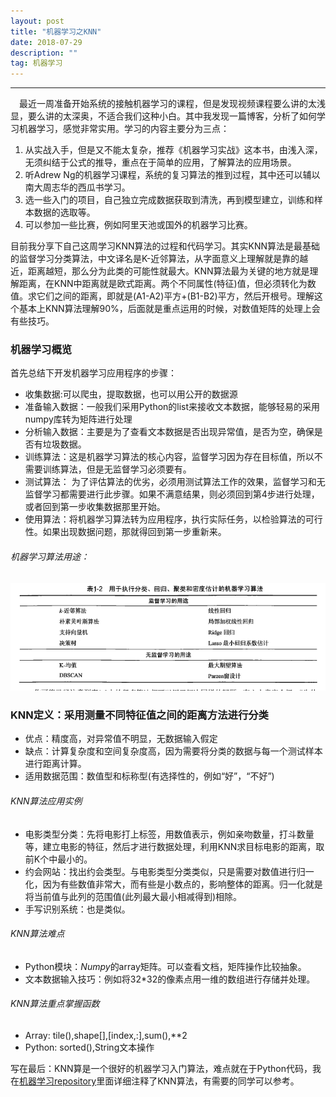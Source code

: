 ```yaml
---
layout: post
title: "机器学习之KNN"
date: 2018-07-29 
description: ""
tag: 机器学习 
---   
```



------

　最近一周准备开始系统的接触机器学习的课程，但是发现视频课程要么讲的太浅显，要么讲的太深奥，不适合我们这种小白。其中我发现一篇博客，分析了如何学习机器学习，感觉非常实用。学习的内容主要分为三点：
 
 1. 从实战入手，但是又不能太复杂，推荐《机器学习实战》这本书，由浅入深，无须纠结于公式的推导，重点在于简单的应用，了解算法的应用场景。
 2. 听Adrew Ng的机器学习课程，系统的复习算法的推到过程，其中还可以辅以南大周志华的西瓜书学习。
 3. 选一些入门的项目，自己独立完成数据获取到清洗，再到模型建立，训练和样本数据的选取等。
 4. 可以参加一些比赛，例如阿里天池或国外的机器学习比赛。
 
  目前我分享下自己这周学习KNN算法的过程和代码学习。其实KNN算法是最基础的监督学习分类算法，中文译名是K-近邻算法，从字面意义上理解就是靠的越近，距离越短，那么分为此类的可能性就最大。KNN算法最为关键的地方就是理解距离，在KNN中距离就是欧式距离。两个不同属性(特征)值，但必须转化为数值。求它们之间的距离，即就是(A1-A2)平方+(B1-B2)平方，然后开根号。理解这个基本上KNN算法理解90%，后面就是重点运用的时候，对数值矩阵的处理上会有些技巧。
### 机器学习概览
 首先总结下开发机器学习应用程序的步骤：
 - 收集数据:可以爬虫，提取数据，也可以用公开的数据源
 - 准备输入数据：一般我们采用Python的list来接收文本数据，能够轻易的采用numpy库转为矩阵进行处理
 - 分析输入数据：主要是为了查看文本数据是否出现异常值，是否为空，确保是否有垃圾数据。
 - 训练算法：这是机器学习算法的核心内容，监督学习因为存在目标值，所以不需要训练算法，但是无监督学习必须要有。
 - 测试算法： 为了评估算法的优劣，必须用测试算法工作的效果，监督学习和无监督学习都需要进行此步骤。如果不满意结果，则必须回到第4步进行处理，或者回到第一步收集数据那里开始。
 - 使用算法：将机器学习算法转为应用程序，执行实际任务，以检验算法的可行性。如果出现数据问题，那就得回到第一步重新来。
 
 ###### 机器学习算法用途：
 ![](/images/机器学习用途.png)
 
 ### KNN定义：采用测量不同特征值之间的距离方法进行分类 
 - 优点：精度高，对异常值不明显，无数据输入假定
 - 缺点：计算复杂度和空间复杂度高，因为需要将分类的数据与每一个测试样本进行距离计算。
 - 适用数据范围：数值型和标称型(有选择性的，例如“好”，“不好”)
 
 ###### KNN算法应用实例
 - 电影类型分类：先将电影打上标签，用数值表示，例如亲吻数量，打斗数量等，建立电影的特征，然后才进行数据处理，利用KNN求目标电影的距离，取前K个中最小的。
 - 约会网站：找出约会类型。与电影类型分类类似，只是需要对数值进行归一化，因为有些数值非常大，而有些是小数点的，影响整体的距离。归一化就是将当前值与此列的范围值(此列最大最小相减得到)相除。
 - 手写识别系统：也是类似。
 ###### KNN算法难点
 - Python模块：*Numpy*的array矩阵。可以查看文档，矩阵操作比较抽象。
 - 文本数据输入技巧：例如将32\*32的像素点用一维的数组进行存储并处理。
 ###### KNN算法重点掌握函数
 - Array: tile(),shape[],[index,:],sum(),\*\*2
 - Python: sorted(),String文本操作
 
 写在最后：KNN算是一个很好的机器学习入门算法，难点就在于Python代码，我在[机器学习repository](https://github.com/leezhu/Machine-Learning/blob/master/ch02/KNN.py)里面详细注释了KNN算法，有需要的同学可以参考。
